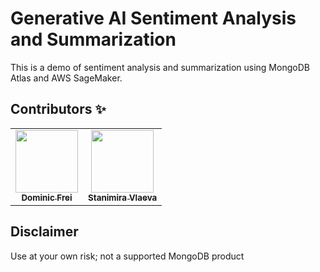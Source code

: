 # Generative AI Sentiment Analysis and Summarization

This is a demo of sentiment analysis and summarization using MongoDB Atlas and AWS SageMaker. 

## Contributors ✨

<!-- prettier-ignore-start -->
<!-- markdownlint-disable -->
<table>
  <tr>
    <td align="center">
        <a href="https://github.com/DominicFrei">
            <img src="https://avatars.githubusercontent.com/u/1942012?v=4" width="100px;" alt=""/><br />
            <sub><b>Dominic Frei</b></sub>
        </a><br />
    </td>
    <td align="center">
        <a href="https://twitter.com/StanimiraVlaeva">
            <img src="https://pbs.twimg.com/profile_images/1645826266770055168/SS9kFxoJ_400x400.jpg" width="100px;" alt=""/><br />
            <sub><b>Stanimira Vlaeva</b></sub>
        </a><br />
    </td>
  </tr>
</table>

<!-- markdownlint-restore -->
<!-- prettier-ignore-end -->

## Disclaimer

Use at your own risk; not a supported MongoDB product
